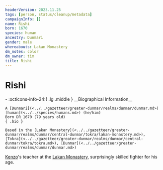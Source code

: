 ```yaml
---
headerVersion: 2023.11.25
tags: [person, status/cleanup/metadata]
campaignInfo: []
name: Rishi
born: 1670
species: human
ancestry: Dunmari
gender: male
whereabouts: Lakan Monastery
dm_notes: color
dm_owner: tim
title: Rishi
---
```

# Rishi
<div class="grid cards ext-narrow-margin ext-one-column" markdown>
- :octicons-info-24:{ .lg .middle } __Biographical Information__

    A [Dunmari](<../../gazetteer/greater-dunmar/realms/dunmar/dunmar.md>) [human](<../../species/humans.md>) (he/him)  
    Born DR 1670 (79 years old)  
    { .bio }

    Based in the [Lakan Monastery](<../../gazetteer/greater-dunmar/realms/dunmar/central-dunmar/tokra/lakan-monastery.md>), [Tokra](<../../gazetteer/greater-dunmar/realms/dunmar/central-dunmar/tokra/tokra.md>), [Dunmar](<../../gazetteer/greater-dunmar/realms/dunmar/dunmar.md>)
</div>


[Kenzo](<../pcs/dunmar-fellowship/kenzo.md>)'s teacher at the [Lakan Monastery](<../../gazetteer/greater-dunmar/realms/dunmar/central-dunmar/tokra/lakan-monastery.md>), surprisingly skilled fighter for his age. 